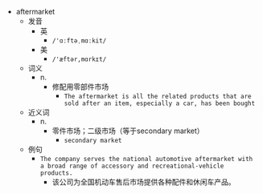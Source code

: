 - aftermarket
  - 发音
    - 英
      - `/'ɑːftəˌmɑːkit/`
    - 美
      - `/'æftər,mɑrkɪt/`
  - 词义
    - n.
      - 修配用零部件市场
        - `The aftermarket is all the related products that are sold after an item, especially a car, has been bought`
  - 近义词
    - n.
      - 零件市场；二级市场（等于secondary market）
        - `secondary market`
  - 例句
    - `The company serves the national automotive aftermarket with a broad range of accessory and recreational-vehicle products.`
      - 该公司为全国机动车售后市场提供各种配件和休闲车产品。

